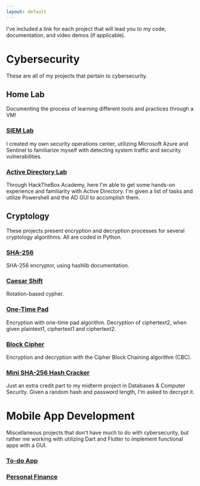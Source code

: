 ```yaml
---
layout: default
---
```


I've included a link for each project that will lead you to my code, documentation, and video demos (if applicable).

# Cybersecurity

These are all of my projects that pertain to cybersecurity.

## Home Lab

Documenting the process of learning different tools and practices through a VM!

### [SIEM Lab](./siem-lab.md)
I created my own security operations center, utilizing Microsoft Azure and Sentinel to familiarize myself with detecting system traffic and security vulnerabilities.

### [Active Directory Lab](./active-directory-lab)
Through HackTheBox Academy, here I'm able to get some hands-on experience and familiarity with Active Directory. I'm given a list of tasks and utilize Powershell and the AD GUI to accomplish them.

## Cryptology

These projects present encryption and decryption processes for several cryptology algorithms. All are coded in Python.

### [SHA-256](./sha-256.md)
SHA-256 encryptor, using hashlib documentation.

### [Caesar Shift](./caesar-cryptology.md)
Rotation-based cypher.

### [One-Time Pad](./one-time-pad.md)
Encryption with one-time pad algorithm.
Decryption of ciphertext2, when given plaintext1, ciphertext1 and ciphertext2.

### [Block Cipher](./block-cipher.md)
Encryption and decryption with the Cipher Block Chaining algorithm (CBC).

### [Mini SHA-256 Hash Cracker](./mini-sha256-hash-cracker.md)
Just an extra credit part to my midterm project in Databases & Computer Security. Given a random hash and password length, I'm asked to decrypt it.

# Mobile App Development

Miscellaneous projects that don't have much to do with cybersecurity, but rather me working with utilizing Dart and Flutter to implement functional apps with a GUI.

### [To-do App](./todo-app.md)

### [Personal Finance](./personal-finance.md)
 



